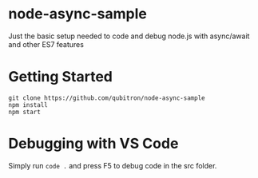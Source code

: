 # node-async-sample
Just the basic setup needed to code and debug node.js with async/await and other ES7 features

# Getting Started

```
git clone https://github.com/qubitron/node-async-sample
npm install
npm start
```

# Debugging with VS Code
Simply run ```code .``` and press F5 to debug code in the src folder.
